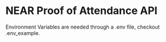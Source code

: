 # NEAR Proof of Attendance API

Environment Variables are needed through a .env file, checkout .env_example.
